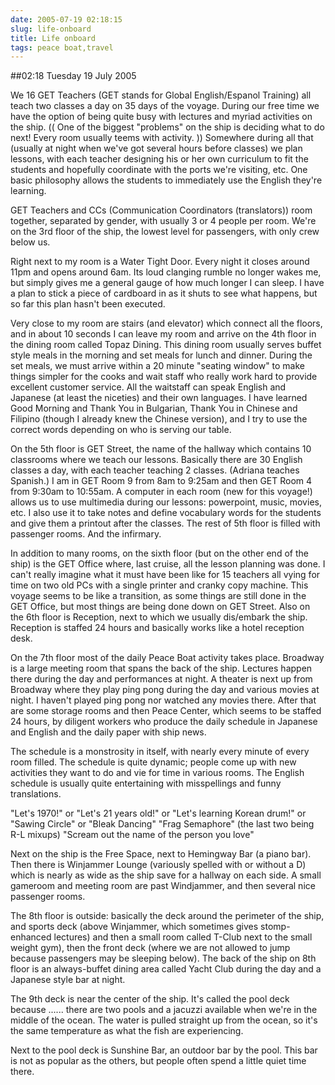 ```yaml
---
date: 2005-07-19 02:18:15
slug: life-onboard
title: Life onboard
tags: peace boat,travel
---
```


##02:18 Tuesday 19 July 2005

We 16 GET Teachers (GET stands for Global English/Espanol Training) all teach two classes a day on 35 days of the voyage.  During our free time we have the option of being quite busy with lectures and myriad activities on the ship.  (( One of the biggest "problems" on the ship is deciding what to do next!  Every room usually teems with activity. ))  Somewhere during all that (usually at night when we've got several hours before classes) we plan lessons, with each teacher designing his or her own curriculum to fit the students and hopefully coordinate with the ports we're visiting, etc.  One basic philosophy allows the students to immediately use the English they're learning.

GET Teachers and CCs (Communication Coordinators (translators)) room together, separated by gender, with usually 3 or 4 people per room.  We're on the 3rd floor of the ship, the lowest level for passengers, with only crew below us. 

Right next to my room is a Water Tight Door.  Every night it closes around 11pm and opens around 6am.   Its loud clanging rumble no longer wakes me, but simply gives me a general gauge of how much longer I can sleep.  I have a plan to stick a piece of cardboard in as it shuts to see what happens, but so far this plan hasn't been executed.

Very close to my room are stairs (and elevator) which connect all the floors, and in about 10 seconds I can leave my room and arrive on the 4th floor in the dining room called Topaz Dining.  This dining room usually serves buffet style meals in the morning and set meals for lunch and dinner.  During the set meals, we must arrive within a 20 minute "seating window" to make things simpler for the cooks and wait staff who really work hard to provide excellent customer service.  All the waitstaff can speak English and Japanese (at least the niceties) and their own languages.  I have learned Good Morning and Thank You in Bulgarian, Thank You in Chinese and Filipino (though I already knew the Chinese version), and I try to use the correct words depending on who is serving our table.

On the 5th floor is GET Street, the name of the hallway which contains 10 classrooms where we teach our lessons.  Basically there are 30 English classes a day, with each teacher teaching 2 classes.  (Adriana teaches Spanish.)  I am in GET Room 9 from 8am to 9:25am and then GET Room 4 from 9:30am to 10:55am.  A computer in each room (new for this voyage!) allows us to use multimedia during our lessons: powerpoint, music, movies, etc.  I also use it to take notes and define vocabulary words for the students and give them a printout after the classes.  The rest of 5th floor is filled with passenger rooms.  And the infirmary.

In addition to many rooms, on the sixth floor (but on the other end of the ship) is the GET Office where, last cruise, all the lesson planning was done.  I can't really imagine what it must have been like for 15 teachers all vying for time on two old PCs with a single printer and cranky copy machine.   This voyage seems to be like a transition, as some things are still done in the GET Office, but most things are being done down on GET Street.  Also on the 6th floor is Reception, next to which we usually dis/embark the ship.  Reception is staffed 24 hours and basically works like a hotel reception desk.

On the 7th floor most of the daily Peace Boat activity takes place.  Broadway is a large meeting room that spans the back of the ship.  Lectures happen there during the day and performances at night.  A theater is next up from Broadway where they play ping pong during the day and various movies at night.  I haven't played ping pong nor watched any movies there.  After that are some storage rooms and then Peace Center, which seems to be staffed 24 hours, by diligent workers who produce the daily schedule in Japanese and English and the daily paper with ship news.

The schedule is a monstrosity in itself, with nearly every minute of every room filled.  The schedule is quite dynamic; people come up with new activities they want to do and vie for time in various rooms.  The English schedule is usually quite entertaining with misspellings and funny translations.

"Let's 1970!"  or "Let's 21 years old!" or "Let's learning Korean drum!"  or "Sawing Circle" or "Bleak Dancing"  "Frag Semaphore"  (the last two being R-L mixups) "Scream out the name of the person you love"

Next on the ship is the Free Space, next to Hemingway Bar (a piano bar).  Then there is Winjammer Lounge (variously spelled with or without a D) which is nearly as wide as the ship save for a hallway on each side.  A small gameroom and meeting room are past Windjammer, and then several nice passenger rooms.

The 8th floor is outside: basically the deck around the perimeter of the ship, and sports deck (above Winjammer, which sometimes gives stomp-enhanced lectures) and then a small room called T-Club next to the small weight gym), then the front deck (where we are not allowed to jump because passengers may be sleeping below).  The back of the ship on 8th floor is an always-buffet dining area called Yacht Club during the day and a Japanese style bar at night.

The 9th deck is near the center of the ship.  It's called the pool deck because ...... there are two pools and a jacuzzi available when we're in the middle of the ocean.  The water is pulled straight up from the ocean, so it's the same temperature as what the fish are experiencing.

Next to the pool deck is Sunshine Bar, an outdoor bar by the pool.  This bar is not as popular as the others, but people often spend a little quiet time there.
